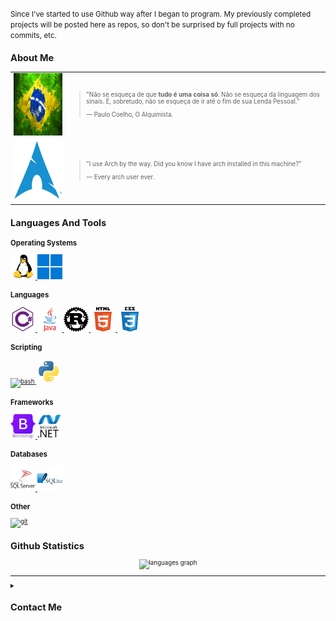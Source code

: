 <small>Since I've started to use Github way after I began to program. My previously completed projects will be posted here as repos, so don't be surprised by full projects with no commits, etc.<small/>
## About Me

<table width="100%" height="100%">
  <tr>
    <td>
      <img src="/Assets/bandeira_brasileira_pintada.gif" width="160" height="100" alt="" />
    </td>
    <td>
      <blockquote>
        <p>
          "Não se esqueça de que <strong>tudo é uma coisa só</strong>. Não se esqueça da linguagem dos sinais. E, sobretudo, não se esqueça de ir até o fim de sua Lenda Pessoal." 
        </p>
        <footer>— Paulo Coelho, O Alquimista.</footer>
      </blockquote>
    </td>
  </tr>
  <tr>
    <td>
      <a href="https://archlinux.org/" target="_blank" rel="noreferrer"> 
        <img src="https://github.com/devicons/devicon/blob/master/icons/archlinux/archlinux-original.svg" alt="archlinux" width="160" height="100"/> 
      </a> 
    </td>
    <td>
      <blockquote>
        <p>
          "I use Arch by the way. Did you know I have arch installed in this machine?" 
        </p>
        <footer>— Every arch user ever.</footer>
      </blockquote>
    </td>
  </tr>
</table>


## Languages And Tools

### Operating Systems
<p align="left">
  <a href="https://www.linux.org/" target="_blank" rel="noreferrer"> 
    <img src="https://raw.githubusercontent.com/devicons/devicon/master/icons/linux/linux-original.svg" alt="linux" width="40" height="40"/> 
  </a> 
   <a href="https://www.microsoft.com/pt-br/windows/?r=1" target="_blank" rel="noreferrer"> 
    <img src="https://github.com/devicons/devicon/blob/master/icons/windows11/windows11-original.svg" alt="windows" width="40" height="40"/> 
  </a> 
</p>

### Languages
<p align="left">
  <a href="https://learn.microsoft.com/pt-br/dotnet/csharp/" target="_blank" rel="noreferrer"> 
    <img src="https://github.com/devicons/devicon/blob/master/icons/csharp/csharp-line.svg" alt="csharp" width="40" height="40"/> 
  </a> 
  <a href="https://www.java.com/pt-BR/" target="_blank" rel="noreferrer"> 
    <img src="https://github.com/devicons/devicon/blob/master/icons/java/java-original-wordmark.svg" alt="java" width="40" height="40"/> 
  <a href="https://doc.rust-lang.org/book/" target="_blank" rel="noreferrer"> 
    <img src="https://github.com/devicons/devicon/blob/master/icons/rust/rust-original.svg" alt="rust" width="40" height="40"/> 
  </a>
  </a> 
  <a href="https://developer.mozilla.org/en-US/docs/Web/HTML" target="_blank" rel="noreferrer"> 
    <img src="https://raw.githubusercontent.com/devicons/devicon/master/icons/html5/html5-original-wordmark.svg" alt="html5" width="40" height="40"/> 
  </a> 
  <a href="https://developer.mozilla.org/en-US/docs/Web/CSS" target="_blank" rel="noreferrer"> 
    <img src="https://github.com/devicons/devicon/blob/master/icons/css3/css3-original-wordmark.svg" alt="css3" width="40" height="40"/> 
  </a> 
</p>

### Scripting
<p align="left">
    <a href="https://www.gnu.org/software/bash/" target="_blank" rel="noreferrer"> 
      <img src="https://www.vectorlogo.zone/logos/gnu_bash/gnu_bash-icon.svg" alt="bash" width="40" height="40"/> 
    </a> 
  <a href="https://www.python.org" target="_blank" rel="noreferrer"> 
    <img src="https://raw.githubusercontent.com/devicons/devicon/master/icons/python/python-original.svg" alt="python" width="40" height="40"/> 
  </a> 
</p>

### Frameworks
<p align="left">
    <a href="https://getbootstrap.com" target="_blank" rel="noreferrer"> 
      <img src="https://github.com/devicons/devicon/blob/master/icons/bootstrap/bootstrap-original-wordmark.svg" alt="bootstrap" width="40" height="40"/> 
    </a> 
  <a href="https://dotnet.microsoft.com/" target="_blank" rel="noreferrer">
    <img src="https://raw.githubusercontent.com/devicons/devicon/master/icons/dot-net/dot-net-original-wordmark.svg" alt="dotnet" width="40" height="40"/> 
  </a> 
</p>

### Databases
<p align="left">
     <a href="https://learn.microsoft.com/en-us/sql/sql-server/?view=sql-server-ver16" target="_blank" rel="noreferrer"> 
      <img src="https://github.com/devicons/devicon/blob/master/icons/microsoftsqlserver/microsoftsqlserver-original-wordmark.svg" alt="sqlserver" width="40" height="40"/> 
    </a> 
  <a href="https://www.sqlite.org/" target="_blank" rel="noreferrer">
    <img src="https://github.com/devicons/devicon/blob/master/icons/sqlite/sqlite-original-wordmark.svg" alt="sqlite" width="40" height="40"/> 
  </a> 
</p>

### Other
<p align="left">
  <a href="https://git-scm.com/" target="_blank" rel="noreferrer">
    <img src="https://www.vectorlogo.zone/logos/git-scm/git-scm-icon.svg" alt="git" width="40" height="40"/> 
  </a> 
</p>

## Github Statistics

<div align="center">
  <img src="https://github-readme-stats.vercel.app/api/top-langs?username=TmSalviano&locale=en&hide_title=false&layout=compact&card_width=320&langs_count=5&theme=dracula&hide_border=false" height="150" alt="languages graph"  />
</div>

<hr />
<details>
  <summary>
    <h2><strong>Contact Me</strong></h2>
  </summary>
  <p><strong>Discord</strong> - tmsalviano <br/></p>
  <p><strong>Mail</strong> - tiagomsalviano@outlook.com <br/></p>
  <p><strong>Github</strong> - bro... are you serious? <br/></p>
</details>

